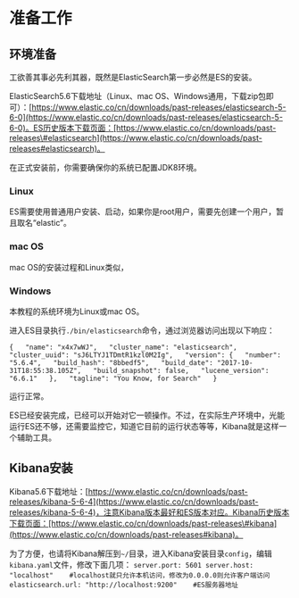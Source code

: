 # 准备工作

## 环境准备

工欲善其事必先利其器，既然是ElasticSearch第一步必然是ES的安装。

ElasticSearch5.6下载地址（Linux、mac OS、Windows通用，下载zip包即可）：[https://www.elastic.co/cn/downloads/past-releases/elasticsearch-5-6-0](https://www.elastic.co/cn/downloads/past-releases/elasticsearch-5-6-0)。ES历史版本下载页面：[https://www.elastic.co/cn/downloads/past-releases\#elasticsearch](https://www.elastic.co/cn/downloads/past-releases#elasticsearch)。

在正式安装前，你需要确保你的系统已配置JDK8环境。

### Linux

ES需要使用普通用户安装、启动，如果你是root用户，需要先创建一个用户，暂且取名“elastic”。



### mac OS

mac OS的安装过程和Linux类似，

### Windows



本教程的系统环境为Linux或mac OS。

进入ES目录执行`./bin/elasticsearch`命令，通过浏览器访问出现以下响应：

`{  
    "name": "x4x7wWJ",  
    "cluster_name": "elasticsearch",  
    "cluster_uuid": "sJ6LTYJ1TDmtR1kzl0M2Ig",  
    "version": {  
        "number": "5.6.4",  
        "build_hash": "8bbedf5",  
        "build_date": "2017-10-31T18:55:38.105Z",  
        "build_snapshot": false,  
        "lucene_version": "6.6.1"  
    },  
    "tagline": "You Know, for Search"  
}`

运行正常。

ES已经安装完成，已经可以开始对它一顿操作。不过，在实际生产环境中，光能运行ES还不够，还需要监控它，知道它目前的运行状态等等，Kibana就是这样一个辅助工具。

## Kibana安装

Kibana5.6下载地址：[https://www.elastic.co/cn/downloads/past-releases/kibana-5-6-4](https://www.elastic.co/cn/downloads/past-releases/kibana-5-6-4)，注意Kibana版本最好和ES版本对应。Kibana历史版本下载页面：[https://www.elastic.co/cn/downloads/past-releases\#kibana](https://www.elastic.co/cn/downloads/past-releases#kibana)。

为了方便，也请将Kibana解压到`~/`目录，进入Kibana安装目录`config`，编辑`kibana.yaml`文件，修改下面几项：
`
server.port: 5601
server.host: "localhost"    #localhost就只允许本机访问，修改为0.0.0.0则允许客户端访问
elasticsearch.url: "http://localhost:9200"    #ES服务器地址
`



